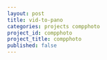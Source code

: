 ```yaml
---
layout: post
title: vid-to-pano
categories: projects compphoto
project_id: compphoto
project_title: compphoto
published: false
---
```


